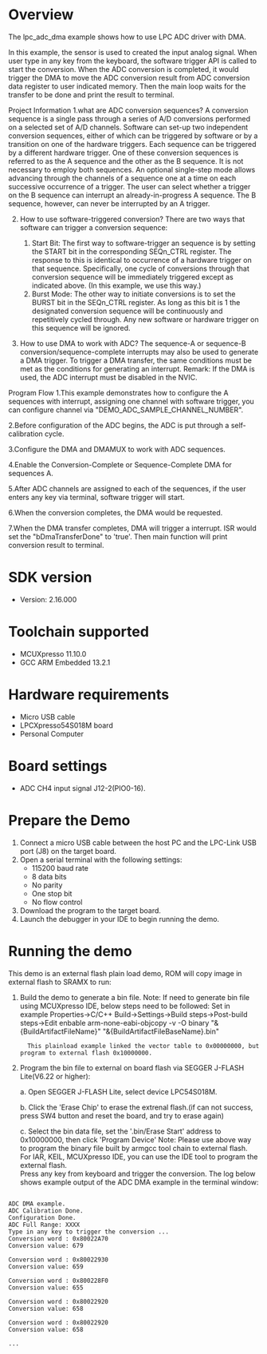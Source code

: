 Overview
========

The lpc_adc_dma example shows how to use LPC ADC driver with DMA.

In this example, the sensor is used to created the input analog signal. 
When user type in any key from the keyboard, the software trigger API is called to start the conversion. 
When the ADC conversion is completed, it would trigger the DMA to move the ADC conversion result from ADC conversion data 
register to user indicated memory. Then the main loop waits for the transfer to be done and print the result to terminal.

Project Information
1.what are ADC conversion sequences?
  A conversion sequence is a single pass through a series of A/D conversions performed on a selected set of
  A/D channels. Software can set-up two independent conversion sequences, either of which can be triggered 
  by software or by a transition on one of the hardware triggers. Each sequence can be triggered by a different 
  hardware trigger. One of these conversion sequences is referred to as the A sequence and the other as the B
  sequence. It is not necessary to employ both sequences. An optional single-step mode allows advancing through
  the channels of a sequence one at a time on each successive occurrence of a trigger. The user can select whether
  a trigger on the B sequence can interrupt an already-in-progress A sequence. The B sequence, however, can never be
  interrupted by an A trigger.
  
2. How to use software-triggered conversion?
   There are two ways that software can trigger a conversion sequence:
      1. Start Bit: The first way to software-trigger an sequence is by setting the START bit in
         the corresponding SEQn_CTRL register. The response to this is identical to
         occurrence of a hardware trigger on that sequence. Specifically, one cycle of
         conversions through that conversion sequence will be immediately triggered except
         as indicated above. (In this example, we use this way.)
      2. Burst Mode: The other way to initiate conversions is to set the BURST bit in the
         SEQn_CTRL register. As long as this bit is 1 the designated conversion sequence will
         be continuously and repetitively cycled through. Any new software or hardware trigger
         on this sequence will be ignored. 
         
3. How to use DMA to work with ADC?
   The sequence-A or sequence-B conversion/sequence-complete interrupts may also be
   used to generate a DMA trigger. To trigger a DMA transfer, the same conditions must be
   met as the conditions for generating an interrupt.
   Remark: If the DMA is used, the ADC interrupt must be disabled in the NVIC.
   
Program Flow
1.This example demonstrates how to configure the A sequences with interrupt, assigning one channel with software
  trigger, you can configure channel via "DEMO_ADC_SAMPLE_CHANNEL_NUMBER".
  
2.Before configuration of the ADC begins, the ADC is put through a self-calibration cycle.  

3.Configure the DMA and DMAMUX to work with ADC sequences.

4.Enable the Conversion-Complete or Sequence-Complete DMA for sequences A.
  
5.After ADC channels are assigned to each of the sequences, if the user enters any key via terminal, software trigger will start.  
  
6.When the conversion completes, the DMA would be requested.

7.When the DMA transfer completes, DMA will trigger a interrupt. ISR would set the "bDmaTransferDone" to 'true'. Then main function will 
  print conversion result to terminal.

SDK version
===========
- Version: 2.16.000

Toolchain supported
===================
- MCUXpresso  11.10.0
- GCC ARM Embedded  13.2.1

Hardware requirements
=====================
- Micro USB cable
- LPCXpresso54S018M board
- Personal Computer

Board settings
==============
- ADC CH4 input signal J12-2(PIO0-16).

Prepare the Demo
================
1.  Connect a micro USB cable between the host PC and the LPC-Link USB port (J8) on the target board.
2.  Open a serial terminal with the following settings:
    - 115200 baud rate
    - 8 data bits
    - No parity
    - One stop bit
    - No flow control
3.  Download the program to the target board.
4.  Launch the debugger in your IDE to begin running the demo.

Running the demo
================
This demo is an external flash plain load demo, ROM will copy image in external flash to SRAMX to run:
1. Build the demo to generate a bin file.
   Note: If need to generate bin file using MCUXpresso IDE, below steps need to be followed:
         Set in example Properties->C/C++ Build->Settings->Build steps->Post-build steps->Edit
         enbable arm-none-eabi-objcopy -v -O binary "&{BuildArtifactFileName}" "&{BuildArtifactFileBaseName}.bin" 
         
         This plainload example linked the vector table to 0x00000000, but program to external flash 0x10000000.

2. Program the bin file to external on board flash via SEGGER J-FLASH Lite(V6.22 or higher):

   a. Open SEGGER J-FLASH Lite, select device LPC54S018M.

   b. Click the 'Erase Chip' to erase the extrenal flash.(if can not success, press SW4 button and reset the board, and try to erase again)

   c. Select the bin data file, set the '.bin/Erase Start' address to 0x10000000, then click 'Program Device'
Note: Please use above way to program the binary file built by armgcc tool chain to external flash. 
      For IAR, KEIL, MCUXpresso IDE, you can use the IDE tool to program the external flash.  
Press any key from keyboard and trigger the conversion.
The log below shows example output of the ADC DMA example in the terminal window:
~~~~~~~~~~~~~~~~~~~~~~~~~~~~~~~~~~~

ADC DMA example.
ADC Calibration Done.
Configuration Done.
ADC Full Range: XXXX
Type in any key to trigger the conversion ...
Conversion word : 0x80022A70
Conversion value: 679

Conversion word : 0x80022930
Conversion value: 659

Conversion word : 0x800228F0
Conversion value: 655

Conversion word : 0x80022920
Conversion value: 658

Conversion word : 0x80022920
Conversion value: 658

...

~~~~~~~~~~~~~~~~~~~~~~~~~~~~~~~~~~~
